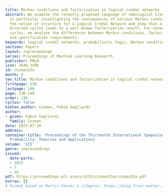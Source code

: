 ```yaml
---
title: Markov conditions and factorization in logical credal networks
abstract: We examine the recently proposed language of <em>Logical Credal Networks</em>,
  in particular investigating the consequences of various Markov conditions. We introduce
  the notion of structure for a Logical Credal Network and show that a structure without
  directed cycles leads to a well-known factorization result. For networks with directed
  cycles, we analyze the differences between Markov conditions, factorization results,
  and specification requirements.
keywords: logical credal networks, probabilistic logic, Markov condition, factorization
section: Papers
layout: inproceedings
series: Proceedings of Machine Learning Research
publisher: PMLR
issn: 2640-3498
id: cozman23a
month: 0
tex_title: Markov conditions and factorization in logical credal networks
firstpage: 130
lastpage: 140
page: 130-140
order: 130
cycles: false
bibtex_author: Cozman, Fabio Gagliardi
author:
- given: Fabio Gagliardi
  family: Cozman
date: 2023-07-10
address:
container-title: 'Proceedings of the Thirteenth International Symposium on Imprecise
  Probability: Theories and Applications'
volume: '215'
genre: inproceedings
issued:
  date-parts:
  - 2023
  - 7
  - 10
pdf: https://proceedings.mlr.press/v215/cozman23a/cozman23a.pdf
extras: []
# Format based on Martin Fenner's citeproc: https://blog.front-matter.io/posts/citeproc-yaml-for-bibliographies/
---
```

